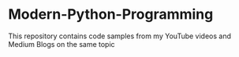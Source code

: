 # Modern-Python-Programming
This repository contains code samples from my YouTube videos and Medium Blogs on the same topic
